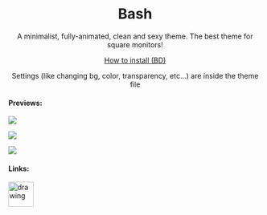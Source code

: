 <h1 align=center> Bash </h1>

<p align=center>A minimalist, fully-animated, clean and sexy theme. The best theme for square monitors!</p>

<p align=center><a href=https://0x71.cc/bd/guide/#installthemesplugins>How to install (BD)</a></p>

<p align=center>Settings (like changing bg, color, transparency, etc...) are inside the theme file</p>

#### Previews:

![](https://cdn.discordapp.com/attachments/539180316447997974/669002327474044928/unknown.png)

![](https://cdn.discordapp.com/attachments/539180316447997974/669000794439286823/unknown.png)

![](https://cdn.discordapp.com/attachments/539180316447997974/669001854201364494/unknown.png)


#### Links:

[<img src="https://i.redd.it/cpk12az6mo141.png" alt="drawing" width="50"/>](https://discord.gg/jGmSTkk)
